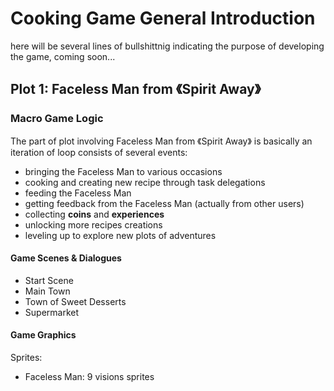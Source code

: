 # Cooking Game General Introduction

here will be several lines of bullshittnig indicating the purpose of developing the game, coming soon...

## Plot 1: Faceless Man from 《Spirit Away》

### Macro Game Logic

The part of plot involving Faceless Man from 《Spirit Away》 is basically an iteration of loop consists of several events:

- bringing the Faceless Man to various occasions
- cooking and creating new recipe through task delegations
- feeding the Faceless Man
- getting feedback from the Faceless Man (actually from other users)
- collecting **coins** and **experiences**
- unlocking more recipes creations
- leveling up to explore new plots of adventures

#### Game Scenes & Dialogues

- Start Scene
- Main Town
- Town of Sweet Desserts
- Supermarket


#### Game Graphics

Sprites:

- Faceless Man: 9 visions sprites